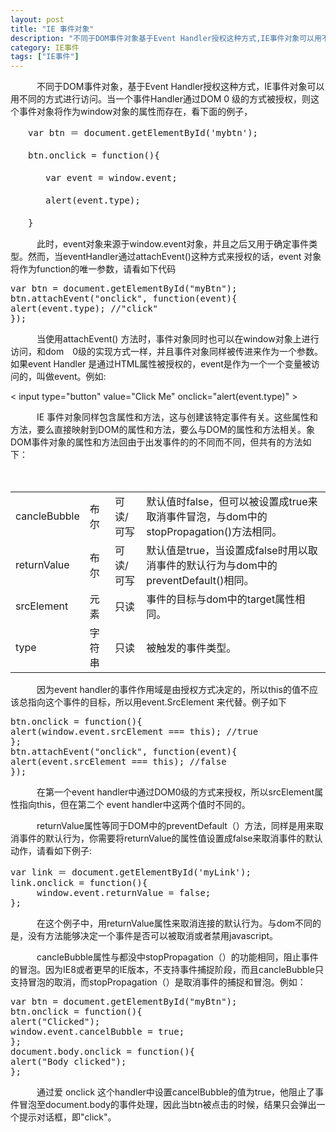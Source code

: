 ```yaml
---
layout: post
title: "IE 事件对象"
description: "不同于DOM事件对象基于Event Handler授权这种方式,IE事件对象可以用不同的方式进行访问,当一个事件Handler通过DOM0 级的方式被授权，则这个事件对象将作为window对象的属性而存在，看下面的例子，"
category: IE事件
tags: ["IE事件"]
---
```


　　　不同于DOM事件对象，基于Event Handler授权这种方式，IE事件对象可以用不同的方式进行访问。当一个事件Handler通过DOM 0 级的方式被授权，则这个事件对象将作为window对象的属性而存在，看下面的例子，

<pre class="prettyprint lang-js linenums">
　　var btn ＝ document.getElementById('mybtn');

　　btn.onclick = function(){

　　　　var event = window.event;

　　　　alert(event.type);

　　} 
</pre>

　　　此时，event对象来源于window.event对象，并且之后又用于确定事件类型。然而，当eventHandler通过attachEvent()这种方式来授权的话，event 对象将作为function的唯一参数，请看如下代码

<pre class="prettyprint lang-js linenums">
var btn = document.getElementById("myBtn");
btn.attachEvent("onclick", function(event){
alert(event.type); //"click"
});
</pre>

　　　当使用attachEvent() 方法时，事件对象同时也可以在window对象上进行访问，和dom　0级的实现方式一样，并且事件对象同样被传进来作为一个参数。如果event Handler 是通过HTML属性被授权的，event是作为一个一个变量被访问的，叫做event。例如:

&lt; input type="button" value="Click Me" onclick="alert(event.type)" &gt;

　　　IE 事件对象同样包含属性和方法，这与创建该特定事件有关。这些属性和方法，要么直接映射到DOM的属性和方法，要么与DOM的属性和方法相关。象DOM事件对象的属性和方法回由于出发事件的的不同而不同，但共有的方法如下：

<table>
   <tr>
   	  <td>cancleBubble</td>
   	  <td>布尔</td>
   	  <td>可读/可写</td>
   	  <td>默认值时false，但可以被设置成true来取消事件冒泡，与dom中的stopPropagation()方法相同。</td>
   </tr>
   <tr>
   	   <td>returnValue</td>
   	   <td>布尔</td>
   	   <td>可读/可写</td>
   	   <td>默认值是true，当设置成false时用以取消事件的默认行为与dom中的preventDefault()相同。</td>
   </tr>
   <tr>
   	   <td>srcElement</td>
   	   <td>元素</td>
   	   <td>只读</td>
   	   <td>事件的目标与dom中的target属性相同。</td>
   </tr>
	<tr>
		<td>type</td>
		<td>字符串</td>
		<td>只读</td>
		<td>被触发的事件类型。</td>
	</tr>　　
</table>

　　　因为event handler的事件作用域是由授权方式决定的，所以this的值不应该总指向这个事件的目标，所以用event.SrcElement 来代替。例子如下

<pre class="prettyprint lang-js linenums">
btn.onclick = function(){
alert(window.event.srcElement === this); //true
};
btn.attachEvent("onclick", function(event){
alert(event.srcElement === this); //false
});
</pre>


　　　在第一个event handler中通过DOM0级的方式来授权，所以srcElement属性指向this，但在第二个 event handler中这两个值时不同的。

　　　returnValue属性等同于DOM中的preventDefault（）方法，同样是用来取消事件的默认行为，你需要将returnValue的属性值设置成false来取消事件的默认动作，请看如下例子:

<pre class="prettyprint lang-js linenums">
var link ＝ document.getElementById('myLink');
link.onclick = function(){
     window.event.returnValue = false;
};
</pre>

　　　在这个例子中，用returnValue属性来取消连接的默认行为。与dom不同的是，没有方法能够决定一个事件是否可以被取消或者禁用javascript。

　　　cancleBubble属性与都没中stopPropagation（）的功能相同，阻止事件的冒泡。因为IE8或者更早的IE版本，不支持事件捕捉阶段，而且cancleBubble只支持冒泡的取消，而stopPropagation（）是取消事件的捕捉和冒泡。例如：

<pre class="prettyprint lang-js linenums">
var btn = document.getElementById("myBtn");
btn.onclick = function(){
alert("Clicked");
window.event.cancelBubble = true;
};
document.body.onclick = function(){
alert("Body clicked");
};
</pre>

　　　通过爱 onclick 这个handler中设置cancelBubble的值为true，他阻止了事件冒泡至document.body的事件处理，因此当btn被点击的时候，结果只会弹出一个提示对话框，即"click"。　
